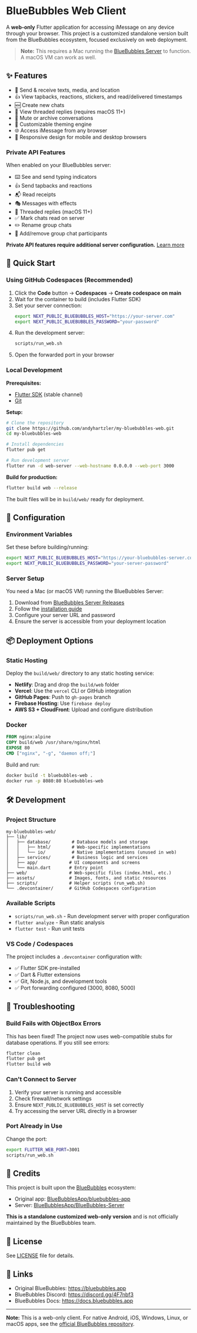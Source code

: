 # BlueBubbles Web Client

A **web-only** Flutter application for accessing iMessage on any device through your browser. This project is a customized standalone version built from the BlueBubbles ecosystem, focused exclusively on web deployment.

> **Note:** This requires a Mac running the [BlueBubbles Server](https://github.com/BlueBubblesApp/BlueBubbles-Server) to function. A macOS VM can work as well.

## ✨ Features

- 💬 Send & receive texts, media, and location
- 👍 View tapbacks, reactions, stickers, and read/delivered timestamps
- 🆕 Create new chats
- 💭 View threaded replies (requires macOS 11+)
- 🔕 Mute or archive conversations
- 🎨 Customizable theming engine
- 🌐 Access iMessage from any browser
- 📱 Responsive design for mobile and desktop browsers

### Private API Features

When enabled on your BlueBubbles server:
- ⌨️ See and send typing indicators
- 👍 Send tapbacks and reactions
- 📬 Read receipts
- 🎭 Messages with effects
- 💬 Threaded replies (macOS 11+)
- ✅ Mark chats read on server
- ✏️ Rename group chats
- 👥 Add/remove group chat participants

**Private API features require additional server configuration.** [Learn more](https://docs.bluebubbles.app/helper-bundle/installation)

## 🚀 Quick Start

### Using GitHub Codespaces (Recommended)

1. Click the **Code** button → **Codespaces** → **Create codespace on main**
2. Wait for the container to build (includes Flutter SDK)
3. Set your server connection:
   ```bash
   export NEXT_PUBLIC_BLUEBUBBLES_HOST="https://your-server.com"
   export NEXT_PUBLIC_BLUEBUBBLES_PASSWORD="your-password"
   ```
4. Run the development server:
   ```bash
   scripts/run_web.sh
   ```
5. Open the forwarded port in your browser

### Local Development

**Prerequisites:**
- [Flutter SDK](https://docs.flutter.dev/get-started/install) (stable channel)
- [Git](https://git-scm.com/)

**Setup:**

```bash
# Clone the repository
git clone https://github.com/andyhartzler/my-bluebubbles-web.git
cd my-bluebubbles-web

# Install dependencies
flutter pub get

# Run development server
flutter run -d web-server --web-hostname 0.0.0.0 --web-port 3000
```

**Build for production:**

```bash
flutter build web --release
```

The built files will be in `build/web/` ready for deployment.

## 🔧 Configuration

### Environment Variables

Set these before building/running:

```bash
export NEXT_PUBLIC_BLUEBUBBLES_HOST="https://your-bluebubbles-server.com"
export NEXT_PUBLIC_BLUEBUBBLES_PASSWORD="your-server-password"
```

### Server Setup

You need a Mac (or macOS VM) running the BlueBubbles Server:
1. Download from [BlueBubbles Server Releases](https://github.com/BlueBubblesApp/BlueBubbles-Server/releases)
2. Follow the [installation guide](https://bluebubbles.app/install/)
3. Configure your server URL and password
4. Ensure the server is accessible from your deployment location

## 📦 Deployment Options

### Static Hosting

Deploy the `build/web/` directory to any static hosting service:

- **Netlify**: Drag and drop the `build/web` folder
- **Vercel**: Use the `vercel` CLI or GitHub integration
- **GitHub Pages**: Push to `gh-pages` branch
- **Firebase Hosting**: Use `firebase deploy`
- **AWS S3 + CloudFront**: Upload and configure distribution

### Docker

```dockerfile
FROM nginx:alpine
COPY build/web /usr/share/nginx/html
EXPOSE 80
CMD ["nginx", "-g", "daemon off;"]
```

Build and run:
```bash
docker build -t bluebubbles-web .
docker run -p 8080:80 bluebubbles-web
```

## 🛠️ Development

### Project Structure

```
my-bluebubbles-web/
├── lib/
│   ├── database/        # Database models and storage
│   │   ├── html/        # Web-specific implementations
│   │   └── io/          # Native implementations (unused in web)
│   ├── services/        # Business logic and services
│   ├── app/            # UI components and screens
│   └── main.dart       # Entry point
├── web/                # Web-specific files (index.html, etc.)
├── assets/             # Images, fonts, and static resources
├── scripts/            # Helper scripts (run_web.sh)
└── .devcontainer/      # GitHub Codespaces configuration
```

### Available Scripts

- `scripts/run_web.sh` - Run development server with proper configuration
- `flutter analyze` - Run static analysis
- `flutter test` - Run unit tests

### VS Code / Codespaces

The project includes a `.devcontainer` configuration with:
- ✅ Flutter SDK pre-installed
- ✅ Dart & Flutter extensions
- ✅ Git, Node.js, and development tools
- ✅ Port forwarding configured (3000, 8080, 5000)

## 🐛 Troubleshooting

### Build Fails with ObjectBox Errors

This has been fixed! The project now uses web-compatible stubs for database operations. If you still see errors:

```bash
flutter clean
flutter pub get
flutter build web
```

### Can't Connect to Server

1. Verify your server is running and accessible
2. Check firewall/network settings
3. Ensure `NEXT_PUBLIC_BLUEBUBBLES_HOST` is set correctly
4. Try accessing the server URL directly in a browser

### Port Already in Use

Change the port:
```bash
export FLUTTER_WEB_PORT=3001
scripts/run_web.sh
```

## 📝 Credits

This project is built upon the [BlueBubbles](https://bluebubbles.app) ecosystem:
- Original app: [BlueBubblesApp/bluebubbles-app](https://github.com/BlueBubblesApp/bluebubbles-app)
- Server: [BlueBubblesApp/BlueBubbles-Server](https://github.com/BlueBubblesApp/BlueBubbles-Server)

**This is a standalone customized web-only version** and is not officially maintained by the BlueBubbles team.

## 📜 License

See [LICENSE](LICENSE) file for details.

## 🔗 Links

- Original BlueBubbles: https://bluebubbles.app
- BlueBubbles Discord: https://discord.gg/4F7nbf3
- BlueBubbles Docs: https://docs.bluebubbles.app

---

**Note:** This is a web-only client. For native Android, iOS, Windows, Linux, or macOS apps, see the [official BlueBubbles repository](https://github.com/BlueBubblesApp/bluebubbles-app).

